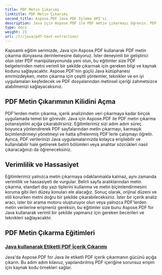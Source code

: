 ```yaml
---
title: PDF Metin Çıkarımı
linktitle: PDF Metin Çıkarımı
second_title: Aspose.PDF Java PDF İşleme API'si
description: Java için Aspose.PDF ile PDF metin çıkarmayı öğrenin. PDF'lerden etkili metin çıkarma için adım adım eğitimler alın.
type: docs
weight: 23
url: /tr/java/pdf-text-extraction/
---
```


Kapsamlı eğitim serimizde, Java için Aspose.PDF kullanarak PDF metin çıkarma dünyasına derinlemesine dalıyoruz. İster deneyimli bir geliştirici olun ister PDF manipülasyonunda yeni olun, bu eğitimler size PDF belgelerinden metni verimli bir şekilde çıkarmak için gereken bilgi ve kaynak kodunu sağlayacaktır. Aspose.PDF'nin güçlü Java kütüphanesi emrinizdeyken, metin çıkarma için çeşitli yöntemler, teknikler ve en iyi uygulamaları keşfedecek ve PDF dosyalarından metinsel içeriği zahmetsizce alabilmenizi sağlayacaksınız.

## PDF Metin Çıkarımının Kilidini Açma

PDF'lerden metin çıkarma, içerik analizinden veri çıkarmaya kadar birçok uygulamada temel bir görevdir. Java için Aspose.PDF ile PDF metin çıkarma potansiyelini açığa çıkarabilirsiniz. Eğitimlerimiz sizi adım adım süreç boyunca yönlendirerek PDF sayfalarından metin çıkarmayı, karmaşık biçimlendirmeyi yönetmeyi ve hatta şifrelenmiş PDF'lerle çalışmayı öğretir. Ayrıca, PDF verilerinizi Java uygulamalarınızda kolayca erişilebilir ve kullanılabilir hale getirerek belirli bölümleri veya anahtar sözcükleri nasıl çıkaracağınızı da öğreneceksiniz.

## Verimlilik ve Hassasiyet

Eğitimlerimiz yalnızca metin çıkarmaya odaklanmakla kalmaz, aynı zamanda verimlilik ve hassasiyeti de vurgular. Belirli sayfa aralıklarından metin çıkarma, standart dışı yazı tiplerini kullanma ve metin biçimlendirmesini koruma gibi ileri düzey konuları ele alacağız. Sonuç olarak, orijinal düzeni ve stili korurken metni doğru bir şekilde çıkarabileceksiniz. İster bir içerik analiz aracı, ister bir arama motoru oluşturuyor olun veya yalnızca PDF'lerden metin verilerine erişmeniz gereksin, bu eğitimler size bunu Aspose.PDF for Java kullanarak verimli bir şekilde yapmanız için gereken becerileri ve teknikleri sağlayacaktır.

## PDF Metin Çıkarma Eğitimleri
### [Java kullanarak Etiketli PDF İçerik Çıkarımı](./tagged-pdf-content-extraction-using-java/)
Java'da Aspose.PDF for Java ile etiketli PDF içerik çıkarmanın gücünü açığa çıkarın. Bu adım adım kılavuz, yapılandırılmış PDF içeriğine sorunsuz erişim için kaynak kodu örnekleri sağlar.